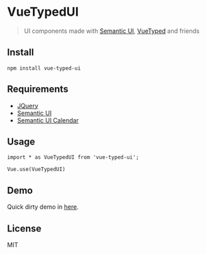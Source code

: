 # VueTypedUI

> UI components made with [Semantic UI](http://semantic-ui.com/), [VueTyped](https://vue-typed.github.io/vue-typed) and friends 


## Install

```
npm install vue-typed-ui
```


## Requirements

* [JQuery](https://github.com/jquery/jquery)
* [Semantic UI](https://github.com/Semantic-Org/Semantic-UI)
* [Semantic UI Calendar](https://github.com/mdehoog/Semantic-UI-Calendar)


## Usage

```
import * as VueTypedUI from 'vue-typed-ui';

Vue.use(VueTypedUI)
```


## Demo

Quick dirty demo in [here](https://vue-typed.github.io/vue-typed-ui).


## License

MIT
